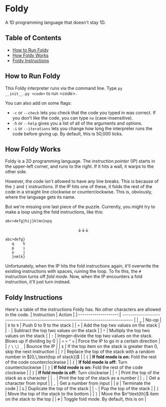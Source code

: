 # Foldy
A 1D programming language that doesn't stay 1D.

## Table of Contents
* [How to Run Foldy](#how-to-run-foldy)
* [How Foldy Works](#how-foldy-works)
* [Foldy Instructions](#foldy-instructions)

## How to Run Foldy
This Foldy interpreter runs via the command line. Type <code>py \_\_init\_\_.py <i>\<code\></i></code> to run <i>\<code\></i>.

You can also add on some flags:
* `-c` or `--check` lets you check that the code you typed in was correct. If you don't like the code, you can type `no` (case-insensitive).
* `-h` or `--help` gives you a list of all of the arguments and options.
* `-i` or `--iterations` lets you change how long the interpreter runs the code before giving up. By default, this is 50,000 ticks.

## How Foldy Works
Foldy is a 2D programming language. The *instruction pointer* (IP) starts in the upper-left corner, and runs to the right. If it hits a wall, it warps to the other side.

However, the code isn't allowed to have any line breaks. This is because of the `}` and `{` instructions. If the IP hits one of these, it folds the rest of the code in a straight line clockwise or counterclockwise. This is, obviously, where the language gets its name.

But we're missing one last piece of the puzzle. Currently, you might try to make a loop using the fold instructions, like this:
```
abc>defg}hij}klmn}opq
```
<!-- I am aware the align attribute is deprecated in HTML 5. However, this is the only way I could get this to work. -->
<p align="center">&downarrow;&downarrow;&downarrow;</p>

```
abc>defg}
   q    h
   p    i
   o    j
   }nmlk}
```

Unfortunately, when the IP hits the fold instructions again, it'll overwrite the existing instructions with spaces, ruining the loop. To fix this, the `#` instruction turns off *fold mode*. Now, when the IP encounters a fold instruction, it'll just turn instead.

## Foldy Instructions
Here's a table of the instructions Foldy has. No other characters are allowed in the code.
| Instruction          | Action                                                                              |
|:--------------------:| ----------------------------------------------------------------------------------- |
| <code>&blank;</code> | No-op                                                                               |
| `0` to `9`           | Push 0 to 9 to the stack                                                            |
| `+`                  | Add the top two values on the stack                                                 |
| `-`                  | Subtract the top two values on the stack                                            |
| `*`                  | Multiply the top two values on the stack                                            |
| `:`                  | Integer-divide the top two values on the stack. Blows up if dividing by 0           |
| `<` `>` `^` `v`      | Force the IP to go in a certain direction                                           |
| `/` `\` `\|` `_`     | Bounce the IP                                                                       |
| `$`                  | If the top item on the stack is greater than 0, skip the next instruction           |
| `?`                  | Replace the top of the stack with a random number in \$[0,\\,\text{top of stack})\$ |
| `{`                  | **If fold mode is on:** Fold the rest of the code counterclockwise                  |
| `{`                  | **If fold mode is off:** Turn counterclockwise                                      |
| `}`                  | **If fold mode is on:** Fold the rest of the code clockwise                         |
| `}`                  | **If fold mode is off:** Turn clockwise                                             |
| `!`                  | Print the top of the stack as a character                                           |
| `.`                  | Print the top of the stack as a number                                              |
| `;`                  | Get a character from input                                                          |
| `,`                  | Get a number from input                                                             |
| `@`                  | Terminate the code                                                                  |
| `&`                  | Duplicate the top of the stack                                                      |
| `~`                  | Pop the top of the stack                                                            |
| `[`                  | Move the top of the stack to the bottom                                             |
| `]`                  | Move the \$n^\text{th}\$ item on the stack to the top                               |
| `#`                  | Toggle fold mode. By default, this is on                                            |
